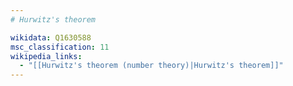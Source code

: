 ```yaml
---
# Hurwitz's theorem

wikidata: Q1630588
msc_classification: 11
wikipedia_links:
  - "[[Hurwitz's theorem (number theory)|Hurwitz's theorem]]"
---
```

